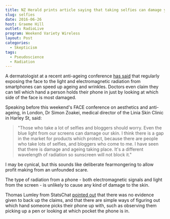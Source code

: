 ```yaml
---
title: NZ Herald prints article saying that taking selfies can damage your skin
slug: selfies
date: 2016-06-26
host: Graeme Hill
outlet: RadioLive
program: Weekend Variety Wireless
layout: Post
categories:
  - Skepticism
tags:
  - Pseudoscience
  - Radiation
---
```


A dermatologist at a recent anti-ageing conference [has said](http://www.nzherald.co.nz/lifestyle/news/article.cfm?c_id=6&objectid=11659146) that regularly exposing the face to the light and electromagnetic radiation from smartphones can speed up ageing and wrinkles. Doctors even claim they can tell which hand a person holds their phone in just by looking at which side of the face is most damaged.

<!-- more -->

Speaking before this weekend's FACE conference on aesthetics and anti-ageing, in London, Dr Simon Zoakei, medical director of the Linia Skin Clinic in Harley St, said:

> "Those who take a lot of selfies and bloggers should worry. Even the blue light from our screens can damage our skin. I think there is a gap in the market for products which protect, because there are people who take lots of selfies, and bloggers who come to me. I have seen that there is damage and ageing taking place. It's a different wavelength of radiation so sunscreen will not block it."

I may be cynical, but this sounds like deliberate fearmongering to allow profit making from an unfounded scare.

The type of radiation from a phone - both electromagnetic signals and light from the screen - is unlikely to cause any kind of damage to the skin.

Thomas Lumley from StatsChat [pointed out](http://www.statschat.org.nz/2016/06/19/selfies-can-damage-your-credibility/) that there was no evidence given to back up the claims, and that there are simple ways of figuring out which hand someone picks their phone up with, such as observing them picking up a pen or looking at which pocket the phone is in.
